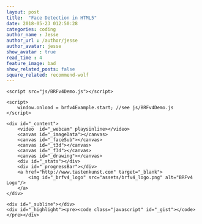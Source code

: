 ```yaml
---
layout: post
title:  "Face Detection in HTML5"
date: 2018-05-23 012:50:28
categories: coding
author_name : Jesse
author_url : /author/jesse
author_avatar: jesse
show_avatar : true
read_time : 4
feature_image: bad
show_related_posts: false
square_related: recommend-wolf
---
```



<script src="js/libs/createjs/preloadjs.min.js"></script>
	<script src="js/BRFv4Demo.js"></script>

	<script>
		window.onload = brfv4Example.start; //see js/BRFv4Demo.js
	</script>



  <div id="_wrapper">

  	<div id="_content">
  		<video  id="_webcam" playsinline></video>
  		<canvas id="_imageData"></canvas>
  		<canvas id="_faceSub"></canvas>
  		<canvas id="_t3d"></canvas>
  		<canvas id="_f3d"></canvas>
  		<canvas id="_drawing"></canvas>
  		<div id="_stats"></div>
  		<div id="_progressBar"></div>
  		<a href="http://www.tastenkunst.com" target="_blank">
  			<img id="_brfv4_logo" src="assets/brfv4_logo.png" alt="BRFv4 Logo"/>
  		</a>
  	</div>

  	<div id="_subline"></div>
  	<div id="_highlight"><pre><code class="javascript" id="_gist"></code></pre></div>
  </div>

  <div id="_settingsRight"></div>
